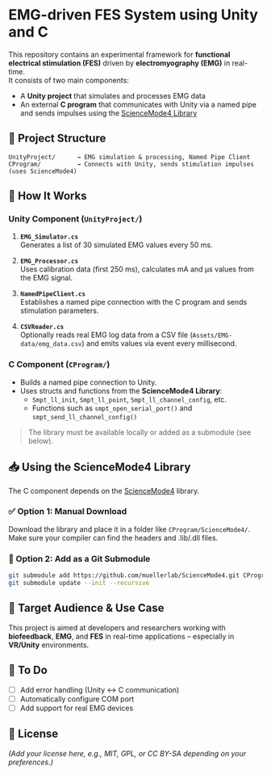 # EMG-driven FES System using Unity and C

This repository contains an experimental framework for **functional electrical stimulation (FES)** driven by **electromyography (EMG)** in real-time.  
It consists of two main components:

- A **Unity project** that simulates and processes EMG data
- An external **C program** that communicates with Unity via a named pipe and sends impulses using the [ScienceMode4 Library](https://github.com/muellerlab/ScienceMode4)

## 🧩 Project Structure

```
UnityProject/      → EMG simulation & processing, Named Pipe Client
CProgram/          → Connects with Unity, sends stimulation impulses (uses ScienceMode4)
```

## 🚀 How It Works

### Unity Component (`UnityProject/`)

1. **`EMG_Simulator.cs`**  
   Generates a list of 30 simulated EMG values every 50 ms.

2. **`EMG_Processor.cs`**  
   Uses calibration data (first 250 ms), calculates mA and µs values from the EMG signal.

3. **`NamedPipeClient.cs`**  
   Establishes a named pipe connection with the C program and sends stimulation parameters.

4. **`CSVReader.cs`**  
   Optionally reads real EMG log data from a CSV file (`Assets/EMG-data/emg_data.csv`) and emits values via event every millisecond.

### C Component (`CProgram/`)

- Builds a named pipe connection to Unity.
- Uses structs and functions from the **ScienceMode4 Library**:
  - `Smpt_ll_init`, `Smpt_ll_point`, `Smpt_ll_channel_config`, etc.
  - Functions such as `smpt_open_serial_port()` and `smpt_send_ll_channel_config()`

> The library must be available locally or added as a submodule (see below).

## 📥 Using the ScienceMode4 Library

The C component depends on the [ScienceMode4](https://github.com/muellerlab/ScienceMode4) library.

### ✅ Option 1: Manual Download
Download the library and place it in a folder like `CProgram/ScienceMode4/`.  
Make sure your compiler can find the headers and .lib/.dll files.

### 🔁 Option 2: Add as a Git Submodule

```bash
git submodule add https://github.com/muellerlab/ScienceMode4.git CProgram/ScienceMode4
git submodule update --init --recursive
```

## 🧪 Target Audience & Use Case

This project is aimed at developers and researchers working with **biofeedback**, **EMG**, and **FES** in real-time applications – especially in **VR/Unity** environments.

## 📌 To Do

- [ ] Add error handling (Unity ↔ C communication)
- [ ] Automatically configure COM port
- [ ] Add support for real EMG devices

## 📜 License

*(Add your license here, e.g., MIT, GPL, or CC BY-SA depending on your preferences.)*